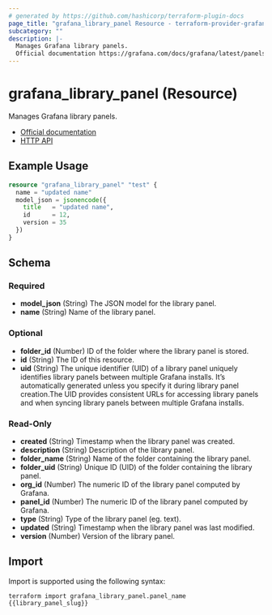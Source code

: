 ```yaml
---
# generated by https://github.com/hashicorp/terraform-plugin-docs
page_title: "grafana_library_panel Resource - terraform-provider-grafana"
subcategory: ""
description: |-
  Manages Grafana library panels.
  Official documentation https://grafana.com/docs/grafana/latest/panels/panel-library/HTTP API https://grafana.com/docs/grafana/latest/http_api/library_element/
---
```


# grafana_library_panel (Resource)

Manages Grafana library panels.

* [Official documentation](https://grafana.com/docs/grafana/latest/panels/panel-library/)
* [HTTP API](https://grafana.com/docs/grafana/latest/http_api/library_element/)

## Example Usage

```terraform
resource "grafana_library_panel" "test" {
  name = "updated name"
  model_json = jsonencode({
    title   = "updated name",
    id      = 12,
    version = 35
  })
}
```

<!-- schema generated by tfplugindocs -->
## Schema

### Required

- **model_json** (String) The JSON model for the library panel.
- **name** (String) Name of the library panel.

### Optional

- **folder_id** (Number) ID of the folder where the library panel is stored.
- **id** (String) The ID of this resource.
- **uid** (String) The unique identifier (UID) of a library panel uniquely identifies library panels between multiple Grafana installs. It’s automatically generated unless you specify it during library panel creation.The UID provides consistent URLs for accessing library panels and when syncing library panels between multiple Grafana installs.

### Read-Only

- **created** (String) Timestamp when the library panel was created.
- **description** (String) Description of the library panel.
- **folder_name** (String) Name of the folder containing the library panel.
- **folder_uid** (String) Unique ID (UID) of the folder containing the library panel.
- **org_id** (Number) The numeric ID of the library panel computed by Grafana.
- **panel_id** (Number) The numeric ID of the library panel computed by Grafana.
- **type** (String) Type of the library panel (eg. text).
- **updated** (String) Timestamp when the library panel was last modified.
- **version** (Number) Version of the library panel.

## Import

Import is supported using the following syntax:

```shell
terraform import grafana_library_panel.panel_name {{library_panel_slug}}
```
